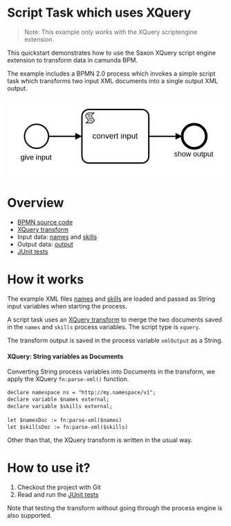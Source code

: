 # Script Task which uses XQuery

> Note: This example only works with the XQuery scriptengine extension. 

This quickstart demonstrates how to use the Saxon XQuery script engine extension to transform data in camunda BPM.

The example includes a BPMN 2.0 process which invokes a simple script task which transforms two input XML documents into a single output XML output.

![XQuery Example Process][png]

# Overview

- [BPMN source code][bpmn]
- [XQuery transform][transform]
- Input data: [names] and [skills]
- Output data: [output]
- [JUnit tests][unit tests]

# How it works

The example XML files [names] and [skills] are loaded and passed as String input variables when starting the process. 

A script task uses an [XQuery transform][transform] to merge the two documents saved in the `names` and `skills` process variables. The script type is `xquery`.

The transform output is saved in the process variable `xmlOutput` as a String.

#### XQuery: String variables as Documents
Converting String process variables into Documents in the transform, we apply the XQuery `fn:parse-xml()` function. 

```xquery
declare namespace ns = "http://my.namespace/v1";
declare variable $names external;
declare variable $skills external;

let $namesDoc := fn:parse-xml($names)
let $skillsDoc := fn:parse-xml($skills)
```
Other than that, the XQuery transform is written in the usual way.

# How to use it?

1. Checkout the project with Git
2. Read and run the [JUnit tests][unit tests]

Note that testing the transform without going through the process engine is also supported.

[png]: src/main/resources/xquery-example.png
[bpmn]: src/main/resources/xquery-example.bpmn
[transform]: src/main/resources/org/camunda/bpm/example/xqueryexample/example.xquery
[skills]: src/main/resources/org/camunda/bpm/example/xqueryexample/example_skills.xml
[names]: src/main/resources/org/camunda/bpm/example/xqueryexample/example_names.xml
[output]: src/test/resources/expected_result.xml
[unit tests]: src/test/java/org/camunda/bpm/example/queryexample/XQueryExampleTest.java

